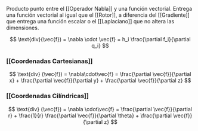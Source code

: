 
Producto punto entre el [[Operador Nabla]] y una función vectorial. Entrega una función vectorial al igual que el [[Rotor]], a diferencia del [[Gradiente]] que entrega una función escalar o el [[Laplaciano]] que no altera las dimensiones.

$$ \text{div}(\vec{f}) = \nabla \cdot \vec{f} = h_i \frac{\partial f_i}{\partial q_i} $$
### [[Coordenadas Cartesianas]]

$$ \text{div} (\vec{f}) = \nabla\cdot\vec{f} = \frac{\partial \vec{f}}{\partial x} + \frac{\partial \vec{f}}{\partial y} +  \frac{\partial \vec{f}}{\partial z} $$

### [[Coordenadas Cilíndricas]]

$$ \text{div} (\vec{f}) = \nabla \cdot\vec{f} = \frac{\partial \vec{f}}{\partial r} + \frac{1}{r} \frac{\partial \vec{f}}{\partial \theta} + \frac{\partial \vec{f}}{\partial z} $$

